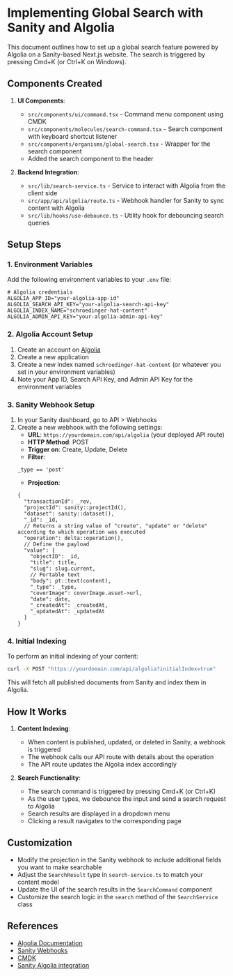 # Implementing Global Search with Sanity and Algolia

This document outlines how to set up a global search feature powered by Algolia on a Sanity-based Next.js website. The search is triggered by pressing Cmd+K (or Ctrl+K on Windows).

## Components Created

1. **UI Components**:
   - `src/components/ui/command.tsx` - Command menu component using CMDK
   - `src/components/molecules/search-command.tsx` - Search component with keyboard shortcut listener
   - `src/components/organisms/global-search.tsx` - Wrapper for the search component
   - Added the search component to the header

2. **Backend Integration**:
   - `src/lib/search-service.ts` - Service to interact with Algolia from the client side
   - `src/app/api/algolia/route.ts` - Webhook handler for Sanity to sync content with Algolia
   - `src/lib/hooks/use-debounce.ts` - Utility hook for debouncing search queries

## Setup Steps

### 1. Environment Variables

Add the following environment variables to your `.env` file:

```
# Algolia credentials
ALGOLIA_APP_ID="your-algolia-app-id"
ALGOLIA_SEARCH_API_KEY="your-algolia-search-api-key"
ALGOLIA_INDEX_NAME="schroedinger-hat-content"
ALGOLIA_ADMIN_API_KEY="your-algolia-admin-api-key"
```

### 2. Algolia Account Setup

1. Create an account on [Algolia](https://www.algolia.com/)
2. Create a new application
3. Create a new index named `schroedinger-hat-content` (or whatever you set in your environment variables)
4. Note your App ID, Search API Key, and Admin API Key for the environment variables

### 3. Sanity Webhook Setup

1. In your Sanity dashboard, go to API > Webhooks
2. Create a new webhook with the following settings:
   - **URL**: `https://yourdomain.com/api/algolia` (your deployed API route)
   - **HTTP Method**: POST
   - **Trigger on**: Create, Update, Delete
   - **Filter**: 
   ```
   _type == 'post'
   ```
   - **Projection**:
   ```
   {
     "transactionId": _rev,
     "projectId": sanity::projectId(),
     "dataset": sanity::dataset(),
     "_id": _id,
     // Returns a string value of "create", "update" or "delete" according to which operation was executed
     "operation": delta::operation(),
     // Define the payload
     "value": {
       "objectID": _id,
       "title": title,
       "slug": slug.current,
       // Portable text
       "body": pt::text(content),
       "_type": _type,
       "coverImage": coverImage.asset->url,
       "date": date,
       "_createdAt": _createdAt,
       "_updatedAt": _updatedAt
     }
   }
   ```

### 4. Initial Indexing

To perform an initial indexing of your content:

```bash
curl -X POST "https://yourdomain.com/api/algolia?initialIndex=true"
```

This will fetch all published documents from Sanity and index them in Algolia.

## How It Works

1. **Content Indexing**:
   - When content is published, updated, or deleted in Sanity, a webhook is triggered
   - The webhook calls our API route with details about the operation
   - The API route updates the Algolia index accordingly

2. **Search Functionality**:
   - The search command is triggered by pressing Cmd+K (or Ctrl+K)
   - As the user types, we debounce the input and send a search request to Algolia
   - Search results are displayed in a dropdown menu
   - Clicking a result navigates to the corresponding page

## Customization

- Modify the projection in the Sanity webhook to include additional fields you want to make searchable
- Adjust the `SearchResult` type in `search-service.ts` to match your content model
- Update the UI of the search results in the `SearchCommand` component
- Customize the search logic in the `search` method of the `SearchService` class

## References

- [Algolia Documentation](https://www.algolia.com/doc/)
- [Sanity Webhooks](https://www.sanity.io/docs/webhooks)
- [CMDK](https://cmdk.paco.me/)
- [Sanity Algolia integration](https://github.com/sanity-io/sanity-algolia) 
